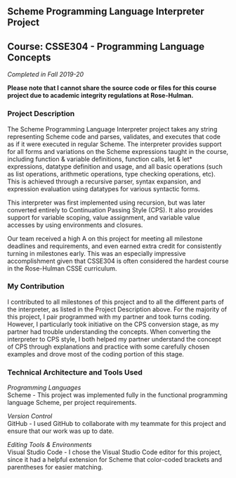 ## Scheme Programming Language Interpreter Project
## Course: CSSE304 - Programming Language Concepts
*Completed in Fall 2019-20*

**Please note that I cannot share the source code or files for this course project due to academic integrity regulations at Rose-Hulman.**

### Project Description
The Scheme Programming Language Interpreter project takes any string representing Scheme code and parses, validates, and executes that code as if it were executed in regular Scheme. The interpreter provides support for all forms and variations on the Scheme expressions taught in the course, including function & variable definitions, function calls, let & let* expressions, datatype definition and usage, and all basic operations (such as list operations, arithmetic operations, type checking operations, etc). This is achieved through a recursive parser, syntax expansion, and expression evaluation using datatypes for various syntactic forms. 

This interpreter was first implemented using recursion, but was later converted entirely to Continuation Passing Style (CPS). It also provides support for variable scoping, value assignment, and variable value accesses by using environments and closures. 

Our team received a high A on this project for meeting all milestone deadlines and requirements, and even earned extra credit for consistently turning in milestones early. This was an especially impressive accomplishment given that CSSE304 is often considered the hardest course in the Rose-Hulman CSSE curriculum. 

### My Contribution
I contributed to all milestones of this project and to all the different parts of the interpreter, as listed in the Project Description above. For the majority of this project, I pair programmed with my partner and took turns coding. However, I particularly took initiative on the CPS conversion stage, as my partner had trouble understanding the concepts. When converting the interpreter to CPS style, I both helped my partner understand the concept of CPS through explanations and practice with some carefully chosen examples and drove most of the coding portion of this stage. 

### Technical Architecture and Tools Used
*Programming Languages* <br>
Scheme - This project was implemented fully in the functional programming language Scheme, per project requirements. 

*Version Control* <br>
GitHub - I used GitHub to collaborate with my teammate for this project and ensure that our work was up to date.

*Editing Tools & Environments* <br>
Visual Studio Code - I chose the Visual Studio Code editor for this project, since it had a helpful extension for Scheme that color-coded brackets and parentheses for easier matching. 
